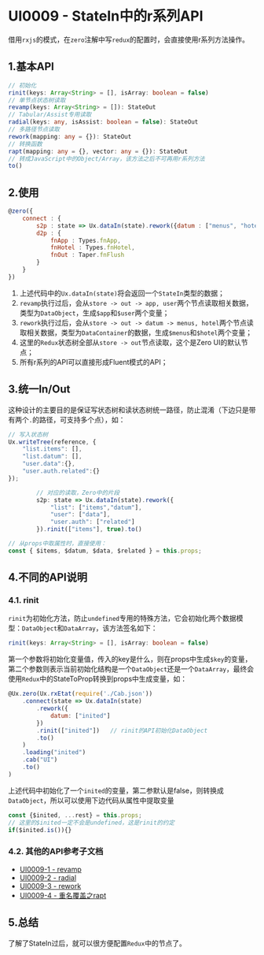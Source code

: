 # UI0009 - StateIn中的r系列API

借用`rxjs`的模式，在`zero`注解中写`redux`的配置时，会直接使用r系列方法操作。

## 1.基本API

```ts
// 初始化
rinit(keys: Array<String> = [], isArray: boolean = false)
// 单节点状态树读取
revamp(keys: Array<String> = []): StateOut
// Tabular/Assist专用读取
radial(keys: any, isAssist: boolean = false): StateOut
// 多路径节点读取
rework(mapping: any = {}): StateOut
// 转换函数
rapt(mapping: any = {}, vector: any = {}): StateOut 
// 转成JavaScript中的Object/Array，该方法之后不可再用r系列方法
to()
```

## 2.使用

```js
@zero({
    connect : {
        s2p : state => Ux.dataIn(state).rework({datum : ["menus", "hotel"]}).revamp(["app", "user"]).to(),
        d2p : {
            fnApp : Types.fnApp,
            fnHotel : Types.fnHotel,
            fnOut : Taper.fnFlush
        }
    }
})
```

1. 上述代码中的`Ux.dataIn(state)`将会返回一个`StateIn`类型的数据；
2. `revamp`执行过后，会从`store -> out -> app, user`两个节点读取相关数据，类型为`DataObject`，生成`$app`和`$user`两个变量；
3. `rework`执行过后，会从`store -> out -> datum -> menus, hotel`两个节点读取相关数据，类型为`DataContainer`的数据，生成`$menus`和`$hotel`两个变量；
4. 这里的`Redux`状态树全部从`store -> out`节点读取，这个是Zero UI的默认节点；
5. 所有r系列的API可以直接形成Fluent模式的API；

## 3.统一In/Out

这种设计的主要目的是保证写状态树和读状态树统一路径，防止混淆（下边只是带有两个`.`的路径，可支持多个点），如：

```javascript
// 写入状态树
Ux.writeTree(reference, { 
    "list.items": [],
    "list.datum": [],
    "user.data":{},
    "user.auth.related":{}
});

        // 对应的读取，Zero中的片段
        s2p: state => Ux.dataIn(state).rework({
            "list": ["items","datum"],
            "user": ["data"],
            "user.auth": ["related"]
        }).rinit(["items"], true).to()

// 从props中取属性时，直接使用：
const { $items, $datum, $data, $related } = this.props;
```

## 4.不同的API说明

### 4.1. rinit

`rinit`为初始化方法，防止`undefined`专用的特殊方法，它会初始化两个数据模型：`DataObject`和`DataArray`，该方法签名如下：

```typescript
rinit(keys: Array<String> = [], isArray: boolean = false)
```

第一个参数将初始化变量值，传入的key是什么，则在props中生成`$key`的变量，第二个参数则表示当前初始化结构是一个`DataObject`还是一个`DataArray`，最终会使用`Redux`中的StateToProp转换到props中生成变量，如：

```js
@Ux.zero(Ux.rxEtat(require('./Cab.json'))
    .connect(state => Ux.dataIn(state)
        .rework({
            datum: ["inited"]
        })
        .rinit(["inited"])   // rinit的API初始化DataObject
        .to()
    )
    .loading("inited")
    .cab("UI")
    .to()
)
```

上述代码中初始化了一个`inited`的变量，第二参默认是false，则转换成`DataObject`，所以可以使用下边代码从属性中提取变量

```js
const {$inited, ...rest} = this.props;
// 这里的$inited一定不会是undefined，这是rinit的约定
if($inited.is()){}
```

### 4.2. 其他的API参考子文档

* [UI0009-1 - revamp](/document/backup/2-kai-fa-wen-dangen-dang/ui0009-stateinzhong-de-r-xi-lie-api/ui0009-1-revamp.md)
* [UI0009-2 - radial](/document/backup/2-kai-fa-wen-dangen-dang/ui0009-stateinzhong-de-r-xi-lie-api/ui0009-2-radial.md)
* [UI0009-3 - rework](/document/backup/2-kai-fa-wen-dangen-dang/ui0009-stateinzhong-de-r-xi-lie-api/ui0009-3-rework.md)
* [UI0009-4 - 重名覆盖之rapt](/document/backup/2-kai-fa-wen-dangen-dang/ui0009-stateinzhong-de-r-xi-lie-api/ui0009-4-zhong-ming-fu-gai-zhi-rapt.md)

## 5.总结

了解了StateIn过后，就可以很方便配置`Redux`中的节点了。

